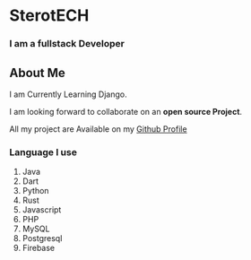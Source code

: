 # SterotECH

### I am a fullstack Developer

## About Me
I am Currently Learning Django.

I am looking forward to collaborate on an **open source Project**.

All my project are Available on my [Github Profile](https://github.com/SterotECH/SterotECH)

### Language I use

1. Java
2. Dart
3. Python
4. Rust
5. Javascript
6. PHP
7. MySQL
8. Postgresql
9. Firebase
